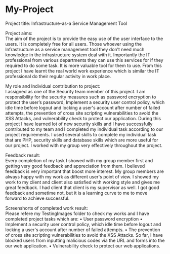# My-Project
Project title: Infrastructure-as-a Service Management Tool 

Project aims:
<br>
The aim of the project is to provide the easy use of the user interface to the users. It is completely free for all users. Those whoever using the Infrastructure as a service management tool they don’t need much knowledge in the infrastructure system deal with it. Importantly the IT professional from various departments they can use this services for if they required to do some task. It is more valuable tool for them to use.  From this project I have learnt the real world work experience which is similar the IT professional do their regular activity in work place. 

My role and Individual contribution to project:
<br>
I assigned as one of the Security team member of this project. I am responsibility for the security measures such as password encryption to protect the user’s password, Implement a security user control policy, which idle time before logout and locking a user's account after number of failed attempts, the prevention of cross site scripting vulnerabilities to avoid the XSS Attacks, and vulnerability check to protect our application. During this project I have learned lot of new security skills and I have successfully contributed to my team and I completed my individual task according to our project requirements. I used several skills to complete my individual task that are PHP, security skills and database skills which are more useful for our project. I worked with my group very effectively throughout the project.

Feedback result:
<br>
Every completion of my task I showed with my group member first and getting very good feedback and appreciation from them. I believed feedback is very important that boost more interest. My group members are always happy with my work as different user's point of view. I showed my work to my client and client also satisfied with working style and gives me great feedback. I had client that client is my supervisor as well. I got good feedback and sometime not, but it is a learning curve to me to move forward to achieve successful.

Screenshorts of completed work result: 
<br>
Please refere my TestingImages folder to check my works and I have completed project tasks which are: 
•	User password encryption
•	Implement a security user control policy, which idle time before logout and locking a user's account after number of failed attempts. 
•	The prevention of cross site scripting vulnerabilities to avoid the XSS Attacks. So far, I have blocked users from inputting malicious codes via the URL and forms into the our web application. 
•	Vulnerability check to protect our web applications.


